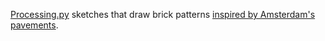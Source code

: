 [Processing.py](https://py.processing.org) sketches that draw brick patterns [inspired by Amsterdam's pavements](https://www.deepakg.com/patterns-of-bricks-on-sidewalks-of-amsterdam).
